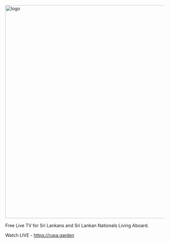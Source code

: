 <img width="1024" height="675" alt="logo" src="https://github.com/user-attachments/assets/ce616d2f-e60c-44c0-a513-03837c39faa5" />

Free Live TV for Sri Lankans and Sri Lankan Nationals Living Aboard.

Watch LIVE - https://rupa.garden
